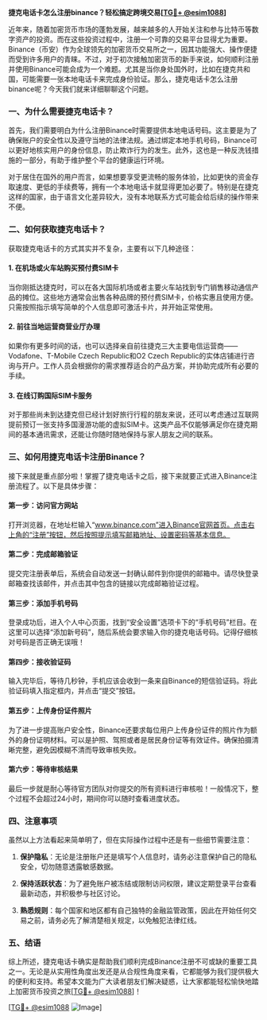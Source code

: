 **捷克电话卡怎么注册binance？轻松搞定跨境交易[[TG💪+ @esim1088](https://t.me/s/esim1088)]**

近年来，随着加密货币市场的蓬勃发展，越来越多的人开始关注和参与比特币等数字资产的投资。而在这些投资过程中，注册一个可靠的交易平台显得尤为重要。Binance（币安）作为全球领先的加密货币交易所之一，因其功能强大、操作便捷而受到许多用户的青睐。不过，对于初次接触加密货币的新手来说，如何顺利注册并使用Binance可能会成为一个难题。尤其是当你身处国外时，比如在捷克共和国，可能需要一张本地电话卡来完成身份验证。那么，捷克电话卡怎么注册binance呢？今天我们就来详细聊聊这个问题。

### 一、为什么需要捷克电话卡？

首先，我们需要明白为什么注册Binance时需要提供本地电话号码。这主要是为了确保账户的安全性以及遵守当地的法律法规。通过绑定本地手机号码，Binance可以更好地核实用户的身份信息，防止欺诈行为的发生。此外，这也是一种反洗钱措施的一部分，有助于维护整个平台的健康运行环境。

对于居住在国外的用户而言，如果想要享受更流畅的服务体验，比如更快的资金存取速度、更低的手续费等，拥有一个本地电话卡就显得更加必要了。特别是在捷克这样的国家，由于语言文化差异较大，没有本地联系方式可能会给后续的操作带来不便。

### 二、如何获取捷克电话卡？

获取捷克电话卡的方式其实并不复杂，主要有以下几种途径：

#### 1. 在机场或火车站购买预付费SIM卡
当你刚抵达捷克时，可以在各大国际机场或者主要火车站找到专门销售移动通信产品的摊位。这些地方通常会出售各种品牌的预付费SIM卡，价格实惠且使用方便。只需按照指示填写简单的个人信息即可激活卡片，并开始正常使用。

#### 2. 前往当地运营商营业厅办理
如果你有更多时间的话，也可以选择亲自前往捷克三大主要电信运营商——Vodafone、T-Mobile Czech Republic和O2 Czech Republic的实体店铺进行咨询与开户。工作人员会根据你的需求推荐适合的产品方案，并协助完成所有必要的手续。

#### 3. 在线订购国际SIM卡服务
对于那些尚未到达捷克但已经计划好旅行行程的朋友来说，还可以考虑通过互联网提前预订一张支持多国漫游功能的虚拟SIM卡。这类产品不仅能够满足你在捷克期间的基本通讯需求，还能让你随时随地保持与家人朋友之间的联系。

### 三、如何用捷克电话卡注册Binance？

接下来就是重点部分啦！掌握了捷克电话卡之后，接下来就要正式进入Binance注册流程了。以下是具体步骤：

#### 第一步：访问官方网站
打开浏览器，在地址栏输入“www.binance.com”进入Binance官网首页。点击右上角的“注册”按钮，然后按照提示填写邮箱地址、设置密码等基本信息。

#### 第二步：完成邮箱验证
提交完注册表单后，系统会自动发送一封确认邮件到你提供的邮箱中。请尽快登录邮箱查找该邮件，并点击其中包含的链接以完成邮箱验证过程。

#### 第三步：添加手机号码
登录成功后，进入个人中心页面，找到“安全设置”选项卡下的“手机号码”栏目。在这里可以选择“添加新号码”，随后系统会要求输入你的捷克电话号码。记得仔细核对号码是否正确无误哦！

#### 第四步：接收验证码
输入完毕后，等待几秒钟，手机应该会收到一条来自Binance的短信验证码。将此验证码填入指定框内，并点击“提交”按钮。

#### 第五步：上传身份证件照片
为了进一步提高账户安全性，Binance还要求每位用户上传身份证件的照片作为额外的身份证明材料。可以是护照、驾照或者是居民身份证等有效证件。确保拍摄清晰完整，避免因模糊不清而导致审核失败。

#### 第六步：等待审核结果
最后一步就是耐心等待官方团队对你提交的所有资料进行审核啦！一般情况下，整个过程不会超过24小时，期间你可以随时查看进度状态。

### 四、注意事项

虽然以上方法看起来简单明了，但在实际操作过程中还是有一些细节需要注意：

1. **保护隐私**：无论是注册账户还是填写个人信息时，请务必注意保护自己的隐私安全，切勿随意透露敏感数据。
   
2. **保持活跃状态**：为了避免账户被冻结或限制访问权限，建议定期登录平台查看最新动态，并积极参与社区讨论。

3. **熟悉规则**：每个国家和地区都有自己独特的金融监管政策，因此在开始任何交易之前，请务必先了解清楚相关规定，以免触犯法律红线。

### 五、结语

综上所述，捷克电话卡确实是帮助我们顺利完成Binance注册不可或缺的重要工具之一。无论是从实用性角度出发还是从合规性角度来看，它都能够为我们提供极大的便利和支持。希望本文能为广大读者朋友们解决疑惑，让大家都能轻松愉快地踏上加密货币投资之旅[[TG💪+ @esim1088](https://t.me/s/esim1088)]！

[[TG💪+ @esim1088](https://t.me/s/esim1088) ![Image](https://i.postimg.cc/4NQfJmqS/Snipaste-2025-05-13-00-14-12.png)]